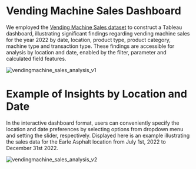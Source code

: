 # Vending Machine Sales Dashboard 

We employed the [Vending Machine Sales dataset](https://www.kaggle.com/datasets/awesomeasingh/vending-machine-sales) to construct a Tableau dashboard, illustrating significant findings regarding vending machine sales for the year 2022 by date, location, product type, product category, machine type and transaction type. These findings are accessible for analysis by location and date, enabled by the filter, parameter and calculated field features.

![vendingmachine_sales_analysis_v1](https://github.com/lyndsayroach/Vending-Machine-Sales-Visualization/assets/17256163/109161d4-ab64-4a71-a958-394a660d13b3)

# Example of Insights by Location and Date

In the interactive dashboard format, users can conveniently specify the location and date preferences by selecting options from dropdown menu and setting the slider, respectively. Displayed here is an example illustrating the sales data for the Earle Asphalt location from July 1st, 2022 to December 31st 2022.

![vendingmachine_sales_analysis_v2](https://github.com/lyndsayroach/Vending-Machine-Sales-Visualization/assets/17256163/50b0251c-d8fc-4fc2-85c9-e145fb315558)
